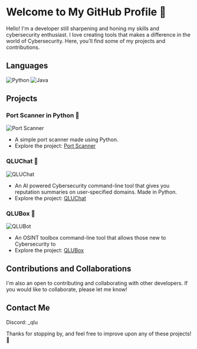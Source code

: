 # Welcome to My GitHub Profile 👋

Hello! I'm a developer still sharpening and honing my skills and cybersecurity enthusiast. I love creating tools that makes a difference in the world of Cybersecurity. Here, you'll find some of my projects and contributions.

## Languages
![Python](https://img.shields.io/badge/-Python-000?&logo=Python)
![Java](https://img.shields.io/badge/-Java-000?&logo=Java&logoColor=007396)

## Projects

### Port Scanner in Python 🚀
![Port Scanner](https://github.com/qlusec/portscanner)
- A simple port scanner made using Python.
- Explore the project: [Port Scanner](https://github.com/qlusec/portscanner)

### QLUChat 💬
![QLUChat](https://github.com/qlusec/QLUChat)
- An AI powered Cybersecurity command-line tool that gives you reputation summaries on user-specified domains. Made in Python.
- Explore the project: [QLUChat](https://github.com/qlusec/qluchat)

### QLUBox 🧰
![QLUBot](https://github.com/qlusec/qlubox)
- An OSINT toolbox command-line tool that allows those new to Cybersecurity to
- Explore the project: [QLUBox](https://github.com/qlusec/qlubox)

## Contributions and Collaborations

I'm also an open to contributing and collaborating with other developers. If you would like to collaborate, please let me know!

## Contact Me 

Discord: _qlu


Thanks for stopping by, and feel free to improve upon any of these projects! 🚀
